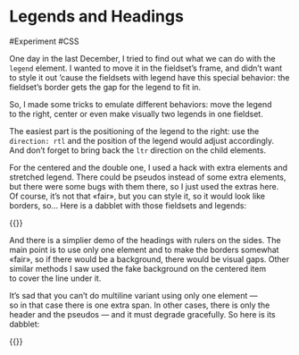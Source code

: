 # Legends and Headings

#Experiment #CSS

One day in the last December, I tried to find out what we can do with the `legend` element. I wanted to move it in the fieldset’s frame, and didn’t want to style it out ’cause the fieldsets with legend have this special behavior: the fieldset’s border gets the gap for the legend to fit in.

So, I made some tricks to emulate different behaviors: move the legend to the right, center or even make visually two legends in one fieldset.

The easiest part is the positioning of the legend to the right: use the `direction: rtl` and the position of the legend would adjust accordingly. And don’t forget to bring back the `ltr` direction on the child elements.

For the centered and the double one, I used a hack with extra elements and stretched legend. There could be pseudos instead of some extra elements, but there were some bugs with them there, so I just used the extras here. Of course, it’s not that «fair», but you can style it, so it would look like borders, so… Here is a dabblet with those fieldsets and legends:

{{<Partial src="examples/legends.html" iframe="true" height="600px" />}}

And there is a simplier demo of the headings with rulers on the sides. The main point is to use only one element and to make the borders somewhat «fair», so if there would be a background, there would be visual gaps. Other similar methods I saw used the fake background on the centered item to cover the line under it.

It’s sad that you can’t do multiline variant using only one element — so in that case there is one extra span. In other cases, there is only the header and the pseudos — and it must degrade gracefully. So here is its dabblet:

{{<Partial src="examples/headings.html" style="padding: 0;" />}}
